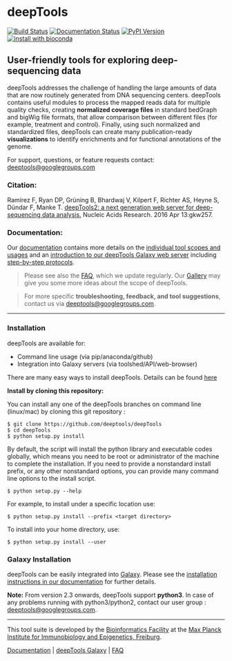 # deepTools
[![Build Status](https://travis-ci.org/deeptools/deepTools.svg?branch=master)](https://travis-ci.org/deeptools/deepTools) [![Documentation Status](https://readthedocs.org/projects/deeptools/badge/)](http://deeptools.readthedocs.org/) [![PyPI Version](https://img.shields.io/pypi/v/deeptools.svg?style=plastic)](https://pypi.org/project/deepTools/) 
[![install with bioconda](https://img.shields.io/badge/install%20with-bioconda-brightgreen.svg?style=flat)](http://bioconda.github.io/recipes/deeptools/README.html)

## User-friendly tools for exploring deep-sequencing data

deepTools addresses the challenge of handling the large amounts of data that are now routinely generated from DNA sequencing centers. deepTools contains useful modules to process the mapped reads data for multiple quality checks, creating **normalized coverage files** in standard bedGraph and bigWig file formats, that allow comparison between different files (for example, treatment and control). Finally, using such normalized and standardized files, deepTools can create many publication-ready  **visualizations** to identify enrichments and for functional annotations of the genome.

For support, questions, or feature requests contact: deeptools@googlegroups.com

### Citation:

Ramírez F, Ryan DP, Grüning B, Bhardwaj V, Kilpert F, Richter AS, Heyne S, Dündar F, Manke T. [deepTools2: a next generation web server for deep-sequencing data analysis.](https://nar.oxfordjournals.org/content/early/2016/04/12/nar.gkw257.abstract) Nucleic Acids Research. 2016 Apr 13:gkw257.

### Documentation:

Our [documentation](http://deeptools.readthedocs.org/) contains more details on the [individual tool scopes and usages](http://deeptools.readthedocs.org/en/latest/content/list_of_tools.html) and an [introduction to our deepTools Galaxy web server](http://deeptools.readthedocs.org/en/latest/content/help_galaxy_intro.html) including [step-by-step protocols](http://deeptools.readthedocs.org/en/latest/content/example_usage.html).

>Please see also the [FAQ](http://deeptools.readthedocs.org/en/latest/content/help_faq.html), which we update regularly.
Our [Gallery](http://deeptools.readthedocs.org/en/latest/content/example_gallery.html) may give you some more ideas about the scope of deepTools.

>For more specific **troubleshooting, feedback, and tool suggestions**, contact us via deeptools@googlegroups.com.


-------------------------------------------------------------------------------------------------------------------

### Installation

deepTools are available for:

* Command line usage (via pip/anaconda/github)
* Integration into Galaxy servers (via toolshed/API/web-browser)

There are many easy ways to install deepTools. Details can be found [here](https://deeptools.readthedocs.io/en/latest/content/installation.html)

**Install by cloning this repository:**

You can install any one of the deepTools branches on command line (linux/mac) by cloning this git repository :

	$ git clone https://github.com/deeptools/deepTools
	$ cd deepTools
	$ python setup.py install

By default, the script will install the python library and executable
codes globally, which means you need to be root or administrator of
the machine to complete the installation. If you need to
provide a nonstandard install prefix, or any other nonstandard
options, you can provide many command line options to the install
script.

	$ python setup.py --help

For example, to install under a specific location use:

	$ python setup.py install --prefix <target directory>

To install into your home directory, use:

	$ python setup.py install --user

<a name="galaxy"/></a>
### Galaxy Installation

deepTools can be easily integrated into [Galaxy](http://galaxyproject.org). Please see the [installation instructions in our documentation](http://deeptools.readthedocs.io/en/latest/content/installation.html#galaxy-installation) for further details.

**Note:** From version 2.3 onwards, deepTools support **python3**. In case of any problems running with python3/python2,
contact our user group : deeptools@googlegroups.com.  

------------------------------------

This tool suite is developed by the [Bioinformatics Facility](http://www1.ie-freiburg.mpg.de/bioinformaticsfac) at the [Max Planck Institute for Immunobiology and Epigenetics, Freiburg](http://www1.ie-freiburg.mpg.de/).

[Documentation](http://deeptools.readthedocs.org/en/latest/index.html) | [deepTools Galaxy](http://deeptools.ie-freiburg.mpg.de) | [FAQ](http://deeptools.readthedocs.org/en/latest/content/help_faq.html)
